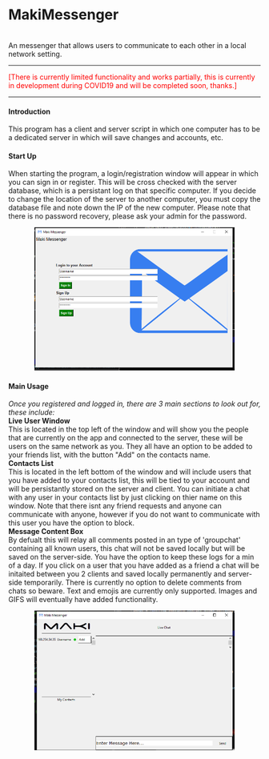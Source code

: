 <h1>MakiMessenger</h1><br>
An messenger that allows users to communicate to each other in a local network setting.
<hr>
<span style='color:red'>[There is currently limited functionality and works partially, this is currently in development during COVID19 and will be completed soon, thanks.]</span>
<hr>
<h4>Introduction</h4>
This program has a client and server script in which one computer has to be a dedicated server in which will save changes and accounts, etc.
<br>
<h4>Start Up</h4>
When starting the program, a login/registration window will appear in which you can sign in or register. This will be cross checked with the server database, which is a persistant log on that specific computer. If you decide to change the location of the server to another computer, you must copy the database file and note down the IP of the new computer. Please note that there is no password recovery, please ask your admin for the password.
<br>
<p align="center">
  <img src='https://raw.githubusercontent.com/makiisthenes/MakiMessenger/master/Pictures/program_preview.PNG' width=400>
</p>
<h4>Main Usage</h4>
<i>Once you registered and logged in, there are 3 main sections to look out for, these include:</i>
<br><strong>Live User Window</strong>
<br>This is located in the top left of the window and will show you the people that are currently on the app and connected to the server, these will be users on the same network as you. They all have an option to be added to your friends list, with the button "Add" on the contacts name.
<br><strong>Contacts List</strong>
<br>This is located in the left bottom of the window and will include users that you have added to your contacts list, this will be tied to your account and will be persistantly stored on the server and client. You can initiate a chat with any user in your contacts list by just clicking on thier name on this window. Note that there isnt any friend requests and anyone can communicate with anyone, however if you do not want to communicate with this user you have the option to block.
<br><strong>Message Content Box</strong>
<br>By defualt this will relay all comments posted in an type of 'groupchat' containing all known users, this chat will not be saved locally but will be saved on the server-side. You have the option to keep these logs for a min of a day. If you click on a user that you have added as a friend a chat will be initaited between you 2 clients and saved locally permanently and server-side temporarily. There is currently no option to delete comments from chats so beware. Text and emojis are currently only supported. Images and GIFS will eventually have added functionality.
<p align="center">
  <img src='https://raw.githubusercontent.com/makiisthenes/MakiMessenger/master/Pictures/day4_finalv2.PNG' width=400>
</p>

